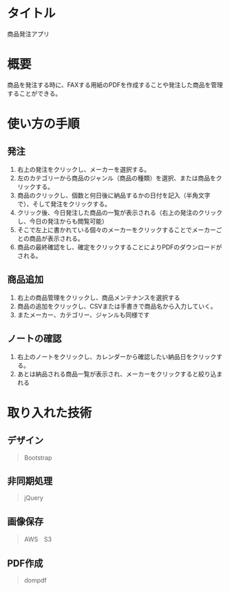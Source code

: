 # タイトル
商品発注アプリ

# 概要
商品を発注する時に、FAXする用紙のPDFを作成することや発注した商品を管理することができる。

# 使い方の手順 

## 発注 
1. 右上の発注をクリックし、メーカーを選択する。
2. 左のカテゴリーから商品のジャンル（商品の種類）を選択、または商品をクリックする。
3. 商品のクリックし、個数と何日後に納品するかの日付を記入（半角文字で）、そして発注をクリックする。
4. クリック後、今日発注した商品の一覧が表示される（右上の発注のクリックし、今日の発注からも閲覧可能）
5. そこで左上に書かれている個々のメーカーをクリックすることでメーカーごとの商品が表示される。
6. 商品の最終確認をし、確定をクリックすることによりPDFのダウンロードがされる。

## 商品追加
1. 右上の商品管理をクリックし、商品メンテナンスを選択する
2. 商品の追加をクリックし、CSVまたは手書きで商品名から入力していく。
3. またメーカー、カテゴリー、ジャンルも同様です

## ノートの確認
1. 右上のノートをクリックし、カレンダーから確認したい納品日をクリックする。
2. あとは納品される商品一覧が表示され、メーカーをクリックすると絞り込まれる

# 取り入れた技術

## デザイン
> Bootstrap 

## 非同期処理
> jQuery

## 画像保存
> AWS　S3

## PDF作成
> dompdf


